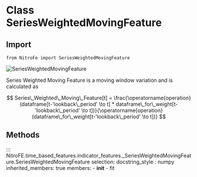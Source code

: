 
# Class SeriesWeightedMovingFeature

## Import
`
from NitroFe import SeriesWeightedMovingFeature
`

![SeriesWeightedMovingFeature](https://media.giphy.com/media/rfnnNjPxRoOVfPy5p7/giphy.gif)


Series Weighted Moving Feature  is a moving window variation and is calculated as 

$$
Series\_Weighted\_Moving\_Feature[t] = \frac{\operatorname{operation} (dataframe[t-'lookback\_period' \to t] * dataframe\_for\_weight[t-'lookback\_period' \to t])}{\operatorname{operation} (dataframe\_for\_weight[t-'lookback\_period' \to t])}
$$


## Methods

::: NitroFE.time_based_features.indicator_features._SeriesWeightedMovingFeature.SeriesWeightedMovingFeature
    selection:
        docstring_style : numpy
        inherited_members: true
        members:
        - __init__
        - fit
